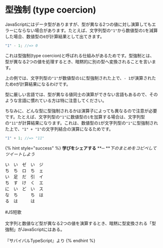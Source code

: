 # 型強制 (type coercion)

JavaScriptにはデータ型がありますが、型が異なる2つの値に対し演算してもエラーにならない場合があります。たとえば、文字列型の`"1"`から数値型の`1`を減算した場合、数値型の`0`が計算結果として出てきます。

```javascript
"1" - 1; //=> 0
```

これは型強制(type coercion)と呼ばれる仕組みがあるためです。型強制とは、型が異なる2つの値を処理するとき、暗黙的に別の型へ変換されることを言います。

上の例では、文字列型の`"1"`が数値型の`1`に型強制された上で、`- 1`が演算されたため`0`が計算結果になるわけです。

型に厳しい言語では、型が異なる値同士の演算ができない言語もあるので、そのような言語に慣れている方は特に注意してください。

ちなみに、どんな型に型強制されるかは演算子によっても異なるので注意が必要です。たとえば、文字列型の`"1"`に数値型の`1`を加算する場合は、文字列型の`"11"`が計算結果になります。これは、数値型の`1`が文字列型の`"1"`に型強制された上で、`"1" + "1"`の文字列結合の演算になるためです。

```javascript
"1" + 1; //=> "11"
```

{% hint style="success" %}
**学びをシェアする** **─ **_下のまとめをコピペしてツイートしよう_

い　い　ゼ　い　ジ\
ち　ち　ロ　ち　ェ\
い　足　だ　引　イ\
ち　す　け　く　エ\
に　い　ど　い　ス\
な　ち　　　ち　は\
る　は　　　は\
\
\#JS短歌\
\
文字列と数値など型が異なる2つの値を演算するとき、暗黙に型変換される「型強制」がJavaScriptにはある。\
\
『サバイバルTypeScript』より
{% endhint %}
